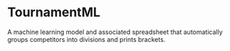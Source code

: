 # TournamentML
A machine learning model and associated spreadsheet that automatically groups competitors into divisions and prints brackets. 
